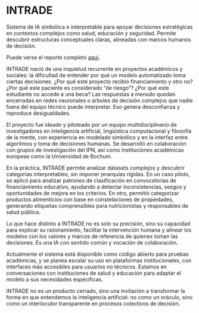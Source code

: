# INTRADE
Sistema de IA simbólica e interpretable para apoyar decisiones estratégicas en contextos complejos como salud, educación y seguridad. Permite descubrir estructuras conceptuales claras, alineadas con marcos humanos de decisión.

Puede verse el reporte completo [aquí](Reporte%20INTRADE.pdf).

INTRADE nació de una inquietud recurrente en proyectos académicos y sociales: la dificultad de entender por qué un modelo automatizado toma ciertas decisiones. ¿Por qué este proyecto recibió financiamiento y otro no? ¿Por qué este paciente es considerado “de riesgo”? ¿Por qué este estudiante no accede a una beca? Las respuestas a menudo quedan encerradas en redes neuronales o árboles de decisión complejos que nadie fuera del equipo técnico puede interpretar. Eso genera desconfianza y reproduce desigualdades.

El proyecto fue ideado y piloteado por un equipo multidisciplinario de investigadores en inteligencia artificial, lingüística computacional y filosofía de la mente, con experiencia en modelado simbólico y en la interfaz entre algoritmos y toma de decisiones humanas. Se desarrolló en colaboración con grupos de investigación del IPN, así como instituciones académicas europeas como la Universidad de Bochum.

En la práctica, INTRADE permite analizar datasets complejos y descubrir categorías interpretables, sin imponer jerarquías rígidas. En un caso piloto, se aplicó para analizar patrones de clasificación en convocatorias de financiamiento educativo, ayudando a detectar inconsistencias, sesgos y oportunidades de mejora en los criterios. En otro, permitió categorizar productos alimenticios con base en constelaciones de propiedades, generando etiquetas comprensibles para nutricionistas y responsables de salud pública.

Lo que hace distinto a INTRADE no es solo su precisión, sino su capacidad para explicar su razonamiento, facilitar la intervención humana y alinear los modelos con los valores y marcos de referencia de quienes toman las decisiones. Es una IA con sentido común y vocación de colaboración.

Actualmente el sistema está disponible como código abierto para pruebas académicas, y se planea escalar su uso en plataformas institucionales, con interfaces más accesibles para usuarios no técnicos. Estamos en conversaciones con instituciones de salud y educación para adaptar el modelo a sus necesidades específicas.

INTRADE no es un producto cerrado, sino una invitación a transformar la forma en que entendemos la inteligencia artificial: no como un oráculo, sino como un interlocutor transparente en procesos colectivos de decisión.
